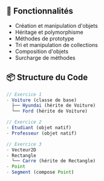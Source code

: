 ## 🚀 Fonctionnalités

- Création et manipulation d'objets
- Héritage et polymorphisme
- Méthodes de prototype
- Tri et manipulation de collections
- Composition d'objets
- Surcharge de méthodes


## 📦 Structure du Code

```javascript
// Exercice 1
- Voiture (classe de base)
  ├── Hyundai (hérite de Voiture)
  └── Ford (hérite de Voiture)

// Exercice 2
- Etudiant (objet natif)
- Professeur (objet natif)

// Exercice 3
- Vecteur2D
- Rectangle
  └── Carre (hérite de Rectangle)
- Point
- Segment (compose Point)
